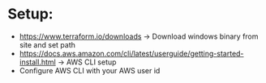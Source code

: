 
# Setup:
- https://www.terraform.io/downloads -> Download windows binary from site and set path
- https://docs.aws.amazon.com/cli/latest/userguide/getting-started-install.html -> AWS CLI setup
- Configure AWS CLI with your AWS user id
